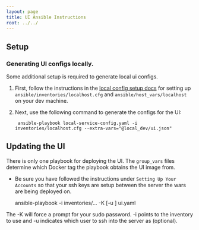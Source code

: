 ```yaml
---
layout: page
title: UI Ansible Instructions
root: ../../
---
```


## Setup

### Generating UI configs locally.
Some additional setup is required to generate local ui configs.

1. First, follow the instructions in the [local config setup docs](local_configs.html) for setting up
    `ansible/inventories/localhost.cfg` and `ansible/host_vars/localhost` on your dev machine.

1. Next, use the following command to generate the configs for the UI:

        ansible-playbook local-service-config.yaml -i inventories/localhost.cfg --extra-vars="@local_dev/ui.json"

## Updating the UI

There is only one playbook for deploying the UI.
The `group_vars` files determine which Docker tag the playbook obtains the UI image from.

* Be sure you have followed the instructions under `Setting Up Your Accounts` so that your ssh keys
  are setup between the server the wars are being deployed on.


    ansible-playbook -i inventories/... -K [-u <user>] ui.yaml

The -K will force a prompt for your sudo password. -i points to the inventory to use and -u
indicates which user to ssh into the server as (optional).
